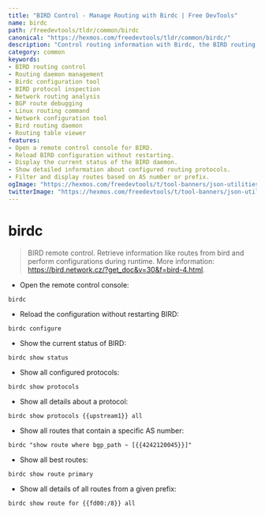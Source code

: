 ```yaml
---
title: "BIRD Control - Manage Routing with Birdc | Free DevTools"
name: birdc
path: /freedevtools/tldr/common/birdc
canonical: "https://hexmos.com/freedevtools/tldr/common/birdc/"
description: "Control routing information with Birdc, the BIRD routing daemon remote control. Inspect routes, protocols, and configure BIRD settings easily. Free online tool, no registration required."
category: common
keywords:
- BIRD routing control
- Routing daemon management
- Birdc configuration tool
- BIRD protocol inspection
- Network routing analysis
- BGP route debugging
- Linux routing command
- Network configuration tool
- Bird routing daemon
- Routing table viewer
features:
- Open a remote control console for BIRD.
- Reload BIRD configuration without restarting.
- Display the current status of the BIRD daemon.
- Show detailed information about configured routing protocols.
- Filter and display routes based on AS number or prefix.
ogImage: "https://hexmos.com/freedevtools/t/tool-banners/json-utilities-banner.png"
twitterImage: "https://hexmos.com/freedevtools/t/tool-banners/json-utilities-banner.png"
---
```


# birdc

> BIRD remote control.
> Retrieve information like routes from bird and perform configurations during runtime.
> More information: <https://bird.network.cz/?get_doc&v=30&f=bird-4.html>.

- Open the remote control console:

`birdc`

- Reload the configuration without restarting BIRD:

`birdc configure`

- Show the current status of BIRD:

`birdc show status`

- Show all configured protocols:

`birdc show protocols`

- Show all details about a protocol:

`birdc show protocols {{upstream1}} all`

- Show all routes that contain a specific AS number:

`birdc "show route where bgp_path ~ [{{4242120045}}]"`

- Show all best routes:

`birdc show route primary`

- Show all details of all routes from a given prefix:

`birdc show route for {{fd00:/8}} all`

